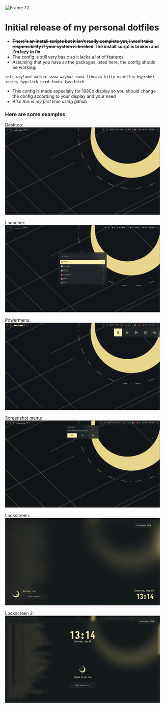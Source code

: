 <img width="1414" alt="Frame 72" src="https://github.com/user-attachments/assets/3a3de416-dac0-4082-b836-e81f2310210e" />

# Initial release of my personal dotfiles

- ~~**There's an install scripts but it isn't really complete yet, I won't take responsibility if your system is bricked**~~ **The install script is broken and I'm lazy to fix**
- The config is still very basic so it lacks a lot of features
- Assuming that you have all the packages listed here, the config should be working:
```
rofi-wayland walker swww waybar cava libcava kitty nautilus hyprshot zenity hyprlock nerd-fonts fastfetch
```

- This config is made especially for 1080p display so you should change the config according to your display and your need
- _Also this is my first time using github_

### Here are some examples

Desktop:
![desktop](https://raw.githubusercontent.com/hxprlee/eclipx-dotfiles/main/eclipx/examples/desktop.png)

Launcher:
![launcher](https://raw.githubusercontent.com/hxprlee/eclipx-dotfiles/main/eclipx/examples/launcher.png)

Powermenu:
![powermenu](https://raw.githubusercontent.com/hxprlee/eclipx-dotfiles/main/eclipx/examples/powermenu.png)

Screenshot menu:
![screenshot](https://raw.githubusercontent.com/hxprlee/eclipx-dotfiles/main/eclipx/examples/screenshot.png)

Lockscreen:
![lockscreen](https://raw.githubusercontent.com/hxprlee/eclipx-dotfiles/main/eclipx/examples/lockscreen_1.png)

Lockscreen 2:
![lockscreen](https://raw.githubusercontent.com/hxprlee/eclipx-dotfiles/main/eclipx/examples/lockscreen_2.png)





